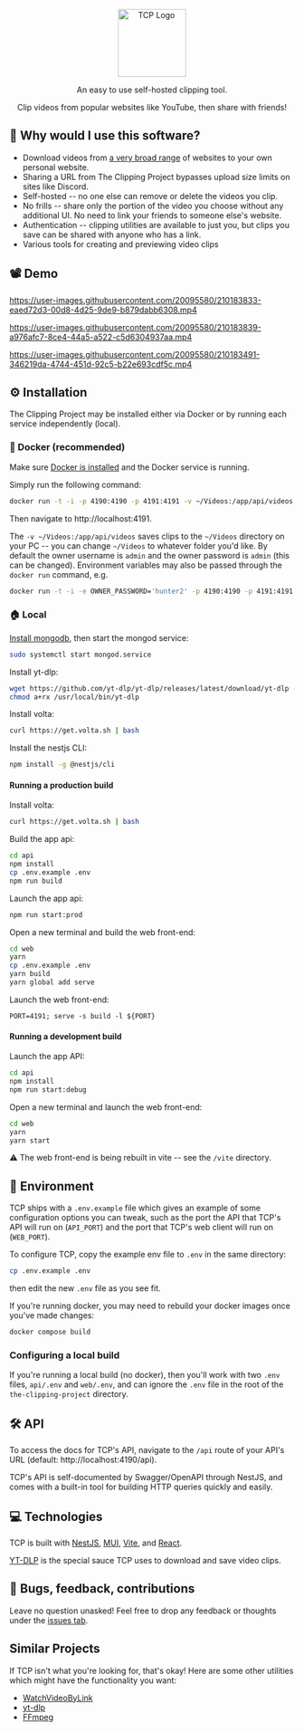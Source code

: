 <p align="center">
  <img src="https://openclipart.org/image/800px/249421" width="120" alt="TCP Logo" />
</p>
<p align="center">An easy to use self-hosted clipping tool.</p>
<p align="center">Clip videos from popular websites like YouTube, then share with friends!</p>

## 🤔 Why would I use this software?
- Download videos from [a very broad range](https://github.com/yt-dlp/yt-dlp/blob/master/supportedsites.md) of websites to your own personal website.
- Sharing a URL from The Clipping Project bypasses upload size limits on sites like Discord.
- Self-hosted -- no one else can remove or delete the videos you clip.
- No frills -- share only the portion of the video you choose without any additional UI. No need to link your friends to someone else's website.
- Authentication -- clipping utilities are available to just you, but clips you save can be shared with anyone who has a link.
- Various tools for creating and previewing video clips

## 📽️ Demo

https://user-images.githubusercontent.com/20095580/210183833-eaed72d3-00d8-4d25-9de9-b879dabb6308.mp4

https://user-images.githubusercontent.com/20095580/210183839-a976afc7-8ce4-44a5-a522-c5d6304937aa.mp4

https://user-images.githubusercontent.com/20095580/210183491-346219da-4744-451d-92c5-b22e693cdf5c.mp4

## ⚙️ Installation
The Clipping Project may be installed either via Docker or by running each service independently (local).

### 🐋 Docker (recommended)
Make sure [Docker is installed](https://docs.docker.com/get-docker/) and the Docker service is running.

Simply run the following command:
```bash
docker run -t -i -p 4190:4190 -p 4191:4191 -v ~/Videos:/app/api/videos christophergeiger3/the-clipping-project:latest
```
Then navigate to http://localhost:4191.

The `-v ~/Videos:/app/api/videos` saves clips to the `~/Videos` directory on your PC -- you can change `~/Videos` to whatever folder you'd like. By default the owner username is `admin` and the owner password is `admin` (this can be changed). Environment variables may also be passed through the `docker run` command, e.g.
```bash
docker run -t -i -e OWNER_PASSWORD='hunter2' -p 4190:4190 -p 4191:4191 christophergeiger3/the-clipping-project:latest
```

### 🏠 Local
[Install mongodb](https://www.mongodb.com/docs/manual/administration/install-community/), then start the mongod service:
```bash
sudo systemctl start mongod.service
```

Install yt-dlp:
```bash
wget https://github.com/yt-dlp/yt-dlp/releases/latest/download/yt-dlp -O /usr/local/bin/yt-dlp
chmod a+rx /usr/local/bin/yt-dlp
```

Install volta:
```bash
curl https://get.volta.sh | bash
```

Install the nestjs CLI:
```bash
npm install -g @nestjs/cli
```

#### Running a production build
Install volta:
```bash
curl https://get.volta.sh | bash
```

Build the app api:
```bash
cd api
npm install
cp .env.example .env
npm run build
```
Launch the app api:
```bash
npm run start:prod
```
Open a new terminal and build the web front-end:
```bash
cd web
yarn
cp .env.example .env
yarn build
yarn global add serve
```

Launch the web front-end:
```
PORT=4191; serve -s build -l ${PORT}
```
#### Running a development build
Launch the app API:
```bash
cd api
npm install
npm run start:debug
```
Open a new terminal and launch the web front-end:
```bash
cd web
yarn
yarn start
```
⚠️ The web front-end is being rebuilt in vite -- see the `/vite` directory.

## 🌲 Environment
TCP ships with a `.env.example` file which gives an example of some configuration options you can tweak, such as the port the API that TCP's API will run on (`API_PORT`) and the port that TCP's web client will run on (`WEB_PORT`).

To configure TCP, copy the example env file to `.env` in the same directory:
```bash
cp .env.example .env
```
then edit the new `.env` file as you see fit.

If you're running docker, you may need to rebuild your docker images once you've made changes:
```bash
docker compose build
```

### Configuring a local build
If you're running a local build (no docker), then you'll work with two `.env` files, `api/.env` and `web/.env`, and can ignore the `.env` file in the root of the `the-clipping-project` directory.


## 🛠️ API
To access the docs for TCP's API, navigate to the `/api` route of your API's URL (default: http://localhost:4190/api).

TCP's API is self-documented by Swagger/OpenAPI through NestJS, and comes with a built-in tool for building HTTP queries quickly and easily.

## 💻 Technologies
TCP is built with [NestJS](https://nestjs.com/), [MUI](https://mui.com/), [Vite](https://vitejs.dev/), and [React](https://reactjs.org/).

[YT-DLP](https://github.com/yt-dlp/yt-dlp) is the special sauce TCP uses to download and save video clips.

## 🐛 Bugs, feedback, contributions
Leave no question unasked! Feel free to drop any feedback or thoughts under the [issues tab](https://github.com/christophergeiger3/the-clipping-project/issues).

## Similar Projects
If TCP isn't what you're looking for, that's okay!
Here are some other utilities which might have the functionality you want:

- [WatchVideoByLink](https://github.com/MohamedBakoush/WatchVideoByLink)
- [yt-dlp](https://github.com/yt-dlp/yt-dlp)
- [FFmpeg](https://github.com/FFmpeg/FFmpeg)
